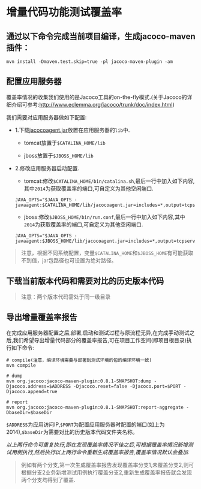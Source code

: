 增量代码功能测试覆盖率
=================================

## 通过以下命令完成当前项目编译，生成jacoco-maven插件：

```
mvn install -Dmaven.test.skip=true -pl jacoco-maven-plugin -am
```

## 配置应用服务器

覆盖率情况的收集我们使用的是Jacoco工具的on-the-fly模式.(关于Jacoco的详细介绍可参考:http://www.eclemma.org/jacoco/trunk/doc/index.html)

我们需要对应用服务器做如下配置:

- 1.下载[jacocoagent.jar](https://github.com/AngryTester/jacoco/raw/master/jacocoagent.jar)放置在应用服务器的`lib`中.

    - tomcat放置于`$CATALINA_HOME/lib`

    - jboss放置于`$JBOSS_HOME/lib`

- 2.修改应用服务器启动配置.

    - tomcat:修改`$CATALINA_HOME/bin/catalina.sh`,最后一行中加入如下内容,其中`2014`为获取覆盖率的端口,可自定义为其他空闲端口.

    ```shell
    JAVA_OPTS="$JAVA_OPTS -javaagent:$CATALINA_HOME/lib/jacocoagent.jar=includes=*,output=tcpserver,port=2014,address=*"
    ```

    - jboss:修改`$JBOSS_HOME/bin/run.conf`,最后一行中加入如下内容,其中`2014`为获取覆盖率的端口,可自定义为其他空闲端口.

    ```shell
    JAVA_OPTS="$JAVA_OPTS -javaagent:$JBOSS_HOME/lib/jacocoagent.jar=includes=*,output=tcpserver,port=2014,address=*"
    ```
> 注意，根据不同系统配置，变量`$CATALINA_HOME`和`$JBOSS_HOME`有可能获取不到值，jar包路径也可设置为绝对路径。


## 下载当前版本代码和需要对比的历史版本代码

> 注意：两个版本代码需处于同一级目录

## 导出增量覆盖率报告

在完成应用服务器配置之后,部署,启动和测试过程与原流程无异,在完成手动测试之后,我们希望导出增量代码部分的覆盖率报告,可在项目工作空间(即项目根目录)执行如下命令:



```shell
# compile(注意，编译环境需要与部署到测试环境的包的编译环境一致)
mvn compile

# dump
mvn org.jacoco:jacoco-maven-plugin:0.8.1-SNAPSHOT:dump -Djacoco.address=$ADDRESS -Djacoco.reset=false -Djacoco.port=$PORT -Djacoco.append=true

# report
mvn org.jacoco:jacoco-maven-plugin:0.8.1-SNAPSHOT:report-aggregate -DbaseDir=$baseDir
```

`$ADDRESS`为应用访问IP,`$PORT`为配置应用服务器时配置的端口(如上为2014),`$baseDir`为需要对比的历史版本代码文件夹名称。

*以上两行命令可重复执行,即在发现覆盖率情况不佳之后,可根据覆盖率情况新增测试用例执行,然后执行以上两行命令重新生成覆盖率报告,覆盖率情况默认会叠加.*

> 例如有两个分支,第一次生成覆盖率报告发现覆盖率分支1,未覆盖分支2,则可根据分支2业务新增测试用例执行覆盖分支2,重新生成覆盖率报告就会发现两个分支均得到了覆盖.